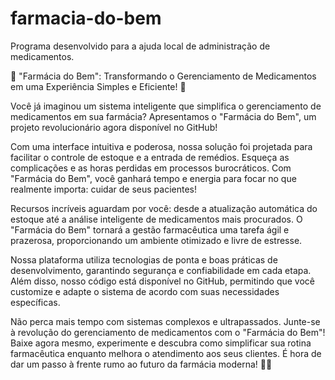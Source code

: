# farmacia-do-bem
Programa desenvolvido para a ajuda local de administração de medicamentos.


🌿 "Farmácia do Bem": Transformando o Gerenciamento de Medicamentos em uma Experiência Simples e Eficiente! 🌿

Você já imaginou um sistema inteligente que simplifica o gerenciamento de medicamentos em sua farmácia? Apresentamos o "Farmácia do Bem", um projeto revolucionário agora disponível no GitHub!

Com uma interface intuitiva e poderosa, nossa solução foi projetada para facilitar o controle de estoque e a entrada de remédios. Esqueça as complicações e as horas perdidas em processos burocráticos. Com "Farmácia do Bem", você ganhará tempo e energia para focar no que realmente importa: cuidar de seus pacientes!

Recursos incríveis aguardam por você: desde a atualização automática do estoque até a análise inteligente de medicamentos mais procurados. O "Farmácia do Bem" tornará a gestão farmacêutica uma tarefa ágil e prazerosa, proporcionando um ambiente otimizado e livre de estresse.

Nossa plataforma utiliza tecnologias de ponta e boas práticas de desenvolvimento, garantindo segurança e confiabilidade em cada etapa. Além disso, nosso código está disponível no GitHub, permitindo que você customize e adapte o sistema de acordo com suas necessidades específicas.

Não perca mais tempo com sistemas complexos e ultrapassados. Junte-se à revolução do gerenciamento de medicamentos com o "Farmácia do Bem"! Baixe agora mesmo, experimente e descubra como simplificar sua rotina farmacêutica enquanto melhora o atendimento aos seus clientes. É hora de dar um passo à frente rumo ao futuro da farmácia moderna! 💊💚
